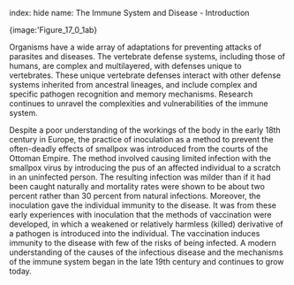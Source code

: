index: hide
name: The Immune System and Disease - Introduction


{image:'Figure_17_0_1ab}
        

Organisms have a wide array of adaptations for preventing attacks of parasites and diseases. The vertebrate defense systems, including those of humans, are complex and multilayered, with defenses unique to vertebrates. These unique vertebrate defenses interact with other defense systems inherited from ancestral lineages, and include complex and specific pathogen recognition and memory mechanisms. Research continues to unravel the complexities and vulnerabilities of the immune system.

Despite a poor understanding of the workings of the body in the early 18th century in Europe, the practice of inoculation as a method to prevent the often-deadly effects of smallpox was introduced from the courts of the Ottoman Empire. The method involved causing limited infection with the smallpox virus by introducing the pus of an affected individual to a scratch in an uninfected person. The resulting infection was milder than if it had been caught naturally and mortality rates were shown to be about two percent rather than 30 percent from natural infections. Moreover, the inoculation gave the individual immunity to the disease. It was from these early experiences with inoculation that the methods of vaccination were developed, in which a weakened or relatively harmless (killed) derivative of a pathogen is introduced into the individual. The vaccination induces immunity to the disease with few of the risks of being infected. A modern understanding of the causes of the infectious disease and the mechanisms of the immune system began in the late 19th century and continues to grow today.

